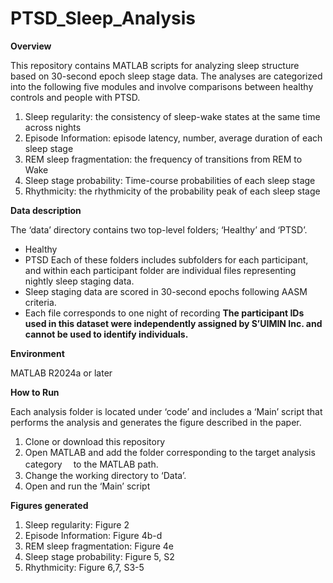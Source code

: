 # PTSD_Sleep_Analysis
**Overview**

This repository contains MATLAB scripts for analyzing sleep structure based on 30-second epoch sleep stage data. The analyses are categorized into the following five modules and involve comparisons between healthy controls and people with PTSD.

1.	Sleep regularity: the consistency of sleep-wake states at the same time across nights
2.	Episode Information: episode latency, number, average duration of each sleep stage
3.	REM sleep fragmentation: the frequency of transitions from REM to Wake
4.	Sleep stage probability: Time-course probabilities of each sleep stage
5.	Rhythmicity: the rhythmicity of the probability peak of each sleep stage


**Data description**

The ‘data’ directory contains two top-level folders; ‘Healthy’ and ‘PTSD’.
- Healthy
- PTSD
Each of these folders includes subfolders for each participant, and within each participant folder are individual files representing nightly sleep staging data.
- Sleep staging data are scored in 30-second epochs following AASM criteria.
- Each file corresponds to one night of recording
**The participant IDs used in this dataset were independently assigned by S’UIMIN Inc. and cannot be used to identify individuals.**


**Environment**

MATLAB R2024a or later


**How to Run**

Each analysis folder is located under ‘code’ and includes a ‘Main’ script that performs the analysis and generates the figure described in the paper.
1.	Clone or download this repository
2.	Open MATLAB and add the folder corresponding to the target analysis category　 to the MATLAB path.
3.	Change the working directory to ‘Data’.
4.	Open and run the ‘Main’ script


**Figures generated**

1.	Sleep regularity: Figure 2
2.	Episode Information: Figure 4b-d
3.	REM sleep fragmentation: Figure 4e
4.	Sleep stage probability: Figure 5, S2
5.	Rhythmicity: Figure 6,7, S3-5
